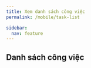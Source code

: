 ```yaml
---
title: Xem danh sách công việc
permalink: /mobile/task-list

sidebar:
  nav: feature
---
```


## Danh sách công việc
